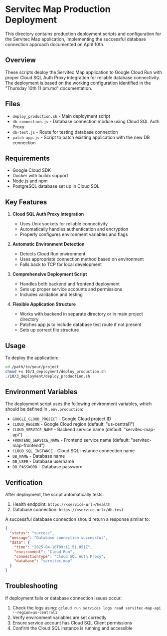 # Servitec Map Production Deployment

This directory contains production deployment scripts and configuration for the Servitec Map application, implementing the successful database connection approach documented on April 10th.

## Overview

These scripts deploy the Servitec Map application to Google Cloud Run with proper Cloud SQL Auth Proxy integration for reliable database connectivity. The deployment is based on the working configuration identified in the "Thursday 10th 11 pm.md" documentation.

## Files

- `deploy_production.sh` - Main deployment script
- `db-connection.js` - Database connection module using Cloud SQL Auth Proxy
- `db-test.js` - Route for testing database connection
- `patch-app.js` - Script to patch existing application with the new DB connection

## Requirements

- Google Cloud SDK
- Docker with buildx support
- Node.js and npm
- PostgreSQL database set up in Cloud SQL

## Key Features

1. **Cloud SQL Auth Proxy Integration**
   - Uses Unix sockets for reliable connectivity
   - Automatically handles authentication and encryption
   - Properly configures environment variables and flags

2. **Automatic Environment Detection**
   - Detects Cloud Run environment
   - Uses appropriate connection method based on environment
   - Falls back to TCP for local development

3. **Comprehensive Deployment Script**
   - Handles both backend and frontend deployment
   - Sets up proper service accounts and permissions
   - Includes validation and testing

4. **Flexible Application Structure**
   - Works with backend in separate directory or in main project directory
   - Patches app.js to include database test route if not present
   - Sets up correct file structure

## Usage

To deploy the application:

```bash
cd /path/to/your/project
chmod +x 10/3_deployment/deploy_production.sh
./10/3_deployment/deploy_production.sh
```

## Environment Variables

The deployment script uses the following environment variables, which should be defined in `.env.production`:

- `GOOGLE_CLOUD_PROJECT` - Google Cloud project ID
- `CLOUD_REGION` - Google Cloud region (default: "us-central1")
- `CLOUD_SERVICE_NAME` - Backend service name (default: "servitec-map-api")
- `FRONTEND_SERVICE_NAME` - Frontend service name (default: "servitec-map-frontend")
- `CLOUD_SQL_INSTANCE` - Cloud SQL instance connection name
- `DB_NAME` - Database name
- `DB_USER` - Database username
- `DB_PASSWORD` - Database password

## Verification

After deployment, the script automatically tests:

1. Health endpoint: `https://<service-url>/health`
2. Database connection: `https://<service-url>/db-test`

A successful database connection should return a response similar to:

```json
{
  "status": "success",
  "message": "Database connection successful",
  "data": {
    "time": "2025-04-10T09:11:51.851Z",
    "environment": "Cloud Run",
    "connectionType": "Cloud SQL Auth Proxy",
    "database": "servitec_map"
  }
}
```

## Troubleshooting

If deployment fails or database connection issues occur:

1. Check the logs using: `gcloud run services logs read servitec-map-api --region=us-central1`
2. Verify environment variables are set correctly
3. Ensure service account has Cloud SQL Client permissions
4. Confirm the Cloud SQL instance is running and accessible 
